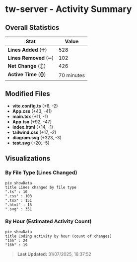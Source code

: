 # tw-server - Activity Summary 

## Overall Statistics

| Stat                   | Value                                                             |
| ---------------------- | ----------------------------------------------------------------- |
| **Lines Added** (➕)   | 528                                          |
| **Lines Removed** (➖) | 102                                        |
| **Net Change** (↕)    | 426                |
| **Active Time** (⌚)   | 70 minutes |


## Modified Files
- **vite.config.ts** (+8, -2)
- **App.css** (+43, -41)
- **main.tsx** (+11, -1)
- **App.tsx** (+92, -47)
- **index.html** (+14, -1)
- **tailwind.css** (+17, -2)
- **diagram.svg** (+323, -3)
- **test.svg** (+20, -5)

## Visualizations

### By File Type (Lines Changed)

```mermaid
pie showData
title Lines changed by file type
".ts" : 10
".css" : 103
".tsx" : 151
".html" : 15
".svg" : 351
```

### By Hour (Estimated Activity Count)

```mermaid
pie showData
title Coding activity by hour (count of changes)
"15h" : 24
"16h" : 19
```


> **Last Updated:** 31/07/2025, 16:37:52